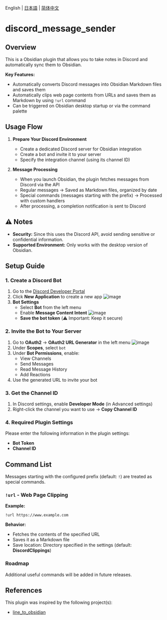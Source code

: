 English | [日本語](.github/README.ja.md) | [简体中文](.github/README.zh-CN.md)

# discord_message_sender

## Overview

This is a Obsidian plugin that allows you to take notes in Discord and automatically sync them to Obsidian.

**Key Features:**
- Automatically converts Discord messages into Obsidian Markdown files and saves them
- Automatically clips web page contents from URLs and saves them as Markdown by using `!url` command
- Can be triggered on Obsidian desktop startup or via the command palette

## Usage Flow

1. **Prepare Your Discord Environment**
   - Create a dedicated Discord server for Obsidian integration
   - Create a bot and invite it to your server
   - Specify the integration channel (using its channel ID)

2. **Message Processing**
   - When you launch Obsidian, the plugin fetches messages from Discord via the API
   - Regular messages → Saved as Markdown files, organized by date
   - Special commands (messages starting with the prefix) → Processed with custom handlers
   - After processing, a completion notification is sent to Discord

## ⚠️ Notes

- **Security:** Since this uses the Discord API, avoid sending sensitive or confidential information.
- **Supported Environment:** Only works with the desktop version of Obsidian.

## Setup Guide

### 1. Create a Discord Bot

1. Go to the [Discord Developer Portal](https://discord.com/developers/applications)
2. Click **New Application** to create a new app
   ![image](https://d1fhrovvkiovx5.cloudfront.net/642c9b33b0d8250e770448b88d78e2c2.png)
3. **Bot Settings**
   - Select **Bot** from the left menu
   - Enable **Message Content Intent**
     ![image](https://d1fhrovvkiovx5.cloudfront.net/d284d81647f3dbf52a040cc7a6aa1362.png)
   - **Save the bot token** (⚠️ Important: Keep it secure)

### 2. Invite the Bot to Your Server

1. Go to **OAuth2** → **OAuth2 URL Generator** in the left menu
   ![image](https://d1fhrovvkiovx5.cloudfront.net/02355b8d6747734b75ae7b9799203132.png)
2. Under **Scopes**, select `bot`
3. Under **Bot Permissions**, enable:
   - View Channels
   - Send Messages
   - Read Message History
   - Add Reactions
4. Use the generated URL to invite your bot

### 3. Get the Channel ID

1. In Discord settings, enable **Developer Mode** (in Advanced settings)
2. Right-click the channel you want to use → **Copy Channel ID**

### 4. Required Plugin Settings

Please enter the following information in the plugin settings:
- **Bot Token**
- **Channel ID**

## Command List

Messages starting with the configured prefix (default: `!`) are treated as special commands.

### `!url` - Web Page Clipping

**Example:**
```
!url https://www.example.com
```

**Behavior:**
- Fetches the contents of the specified URL
- Saves it as a Markdown file
- Save location: Directory specified in the settings (default: **DiscordClippings**)

### Roadmap

Additional useful commands will be added in future releases.

## References

This plugin was inspired by the following project(s):
- [line_to_obsidian](https://github.com/onikun94/line_to_obsidian)

